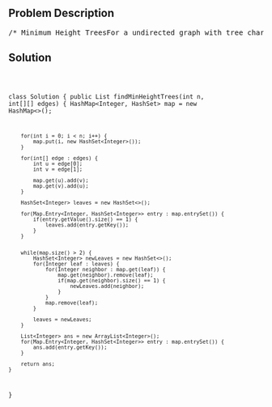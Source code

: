 <!--
<style>
  body { font-family: Arial, sans-serif; }
  .container { max-width: 700px; margin: 0 auto; padding: 10px; }
  .comment-block { background-color: #f9f9f9; padding: 10px; border-left: 5px solid #ccc; overflow-wrap: break-word; white-space: pre-wrap; }
  .code-block { background-color: #f4f4f4; padding: 10px; border: 1px solid #ddd; overflow-wrap: break-word; white-space: pre-wrap; }
</style>
-->

<div class='container'>
<h2>Problem Description</h2>
<div class='comment-block'>
<pre>
/* Minimum Height TreesFor a undirected graph with tree characteristics, we can choose any node asthe root. The result graph is then a rooted tree.Among all possible rooted trees, those with minimum height are calledminimum height trees (MHTs). Given such a graph,write a function to find all the MHTs and return a list of their rootlabels.FormatThe graph contains n nodes which are labeled from 0 to n - 1.You will be given the number n and a list of undirected edges (each edge isa pair of labels).You can assume that no duplicate edges will appear in edges.Since all edges are undirected, [0, 1] is the same as [1, 0] and thus willnot appear together in edges.Example 1:Given n = 4, edges = [[1, 0], [1, 2], [1, 3]]        0        |        1       / \      2   3return [1]Example 2:Given n = 6, edges = [[0, 3], [1, 3], [2, 3], [4, 3], [5, 4]]     0  1  2      \ | /        3        |        4        |        5return [3, 4]Note:(1) According to the definition of tree on Wikipedia:“a tree is an undirected graph in which any two vertices are connected byexactly one path. In other words,any connected graph without simple cycles is a tree.”(2) The height of a rooted tree is the number of edges on the longestdownward path between the root and a leaf.*//* Solution:OK. Let's stop here and look at our problem.Our problem want us to find the minimum height trees and return their rootlabels.First we can think about a simple case -- a path graph.For a path graph of n nodes, find the minimum height trees is trivial. Justdesignate the middle point(s) as roots.Despite its triviality, let design a algorithm to find them.Suppose we don't know n, nor do we have random access of the nodes. We haveto traversal.It is very easy to get the idea of two pointers. One from each end and moveat the same speed.When they meet or they are one step away,(depends on the parity of n), we have the roots we want.This gives us a lot of useful ideas to crack our real problem.For a tree we can do some thing similar. We start from every end, by end wemean vertex of degree 1 (aka leaves).We let the pointers move the same speed. When two pointers meet,we keep only one of them, until the last two pointers meet or one step awaywe then find the roots.It is easy to see that the last two pointers are from the two ends of thelongest path in the graph.The actual implementation is similar to the BFS topological sort.Remove the leaves, update the degrees of inner vertexes. Then remove thenew leaves.Doing so level by level until there are 2 or 1 nodes left. What's left isour answer!The time complexity and space complexity are both O(n).Note that for a tree we always have V = n, E = n-1.*/</pre>
</div>

<h2>Solution</h2>
<div class='code-block'>
<pre><code class='language-java'>



class Solution {
    public List<Integer> findMinHeightTrees(int n, int[][] edges) {
        HashMap<Integer, HashSet<Integer>> map = new HashMap<>();
        
        for(int i = 0; i < n; i++) {
            map.put(i, new HashSet<Integer>());
        }
        
        for(int[] edge : edges) {
            int u = edge[0];
            int v = edge[1];
            
            map.get(u).add(v);
            map.get(v).add(u);
        }
        
        HashSet<Integer> leaves = new HashSet<>();
        
        for(Map.Entry<Integer, HashSet<Integer>> entry : map.entrySet()) {
            if(entry.getValue().size() == 1) {
                leaves.add(entry.getKey());
            }
        }
        
        
        while(map.size() > 2) {
            HashSet<Integer> newLeaves = new HashSet<>();
            for(Integer leaf : leaves) {
                for(Integer neighbor : map.get(leaf)) {
                    map.get(neighbor).remove(leaf);
                    if(map.get(neighbor).size() == 1) {
                        newLeaves.add(neighbor);
                    }
                }
                map.remove(leaf);
            }
            
            leaves = newLeaves;
        }
        
        List<Integer> ans = new ArrayList<Integer>();
        for(Map.Entry<Integer, HashSet<Integer>> entry : map.entrySet()) {
            ans.add(entry.getKey());
        }
        
        return ans;
    }
}



</code></pre>
</div>
</div>
